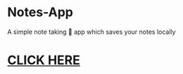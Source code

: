 # Notes-App
A simple note taking 📝 app which saves your notes locally

# [**CLICK HERE**](https://alstonf.github.io/notes-app/)
